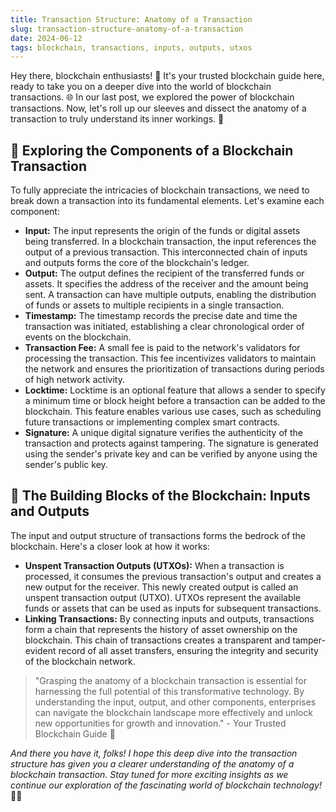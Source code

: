 ```yaml
---
title: Transaction Structure: Anatomy of a Transaction
slug: transaction-structure-anatomy-of-a-transaction
date: 2024-06-12
tags: blockchain, transactions, inputs, outputs, utxos
---
```


Hey there, blockchain enthusiasts! 🙌 It's your trusted blockchain guide here, ready to take you on a deeper dive into the world of blockchain transactions. 🌐 In our last post, we explored the power of blockchain transactions. Now, let's roll up our sleeves and dissect the anatomy of a transaction to truly understand its inner workings. 🎯

## 🔎 Exploring the Components of a Blockchain Transaction

To fully appreciate the intricacies of blockchain transactions, we need to break down a transaction into its fundamental elements. Let's examine each component:

- **Input:** The input represents the origin of the funds or digital assets being transferred. In a blockchain transaction, the input references the output of a previous transaction. This interconnected chain of inputs and outputs forms the core of the blockchain's ledger.
- **Output:** The output defines the recipient of the transferred funds or assets. It specifies the address of the receiver and the amount being sent. A transaction can have multiple outputs, enabling the distribution of funds or assets to multiple recipients in a single transaction.
- **Timestamp:** The timestamp records the precise date and time the transaction was initiated, establishing a clear chronological order of events on the blockchain.
- **Transaction Fee:** A small fee is paid to the network's validators for processing the transaction. This fee incentivizes validators to maintain the network and ensures the prioritization of transactions during periods of high network activity.
- **Locktime:** Locktime is an optional feature that allows a sender to specify a minimum time or block height before a transaction can be added to the blockchain. This feature enables various use cases, such as scheduling future transactions or implementing complex smart contracts.
- **Signature:** A unique digital signature verifies the authenticity of the transaction and protects against tampering. The signature is generated using the sender's private key and can be verified by anyone using the sender's public key.

## 🧱 The Building Blocks of the Blockchain: Inputs and Outputs

The input and output structure of transactions forms the bedrock of the blockchain. Here's a closer look at how it works:

- **Unspent Transaction Outputs (UTXOs):** When a transaction is processed, it consumes the previous transaction's output and creates a new output for the receiver. This newly created output is called an unspent transaction output (UTXO). UTXOs represent the available funds or assets that can be used as inputs for subsequent transactions.
- **Linking Transactions:** By connecting inputs and outputs, transactions form a chain that represents the history of asset ownership on the blockchain. This chain of transactions creates a transparent and tamper-evident record of all asset transfers, ensuring the integrity and security of the blockchain network.

> "Grasping the anatomy of a blockchain transaction is essential for harnessing the full potential of this transformative technology. By understanding the input, output, and other components, enterprises can navigate the blockchain landscape more effectively and unlock new opportunities for growth and innovation." - Your Trusted Blockchain Guide 🌟

*And there you have it, folks! I hope this deep dive into the transaction structure has given you a clearer understanding of the anatomy of a blockchain transaction. Stay tuned for more exciting insights as we continue our exploration of the fascinating world of blockchain technology!* 🚀✨